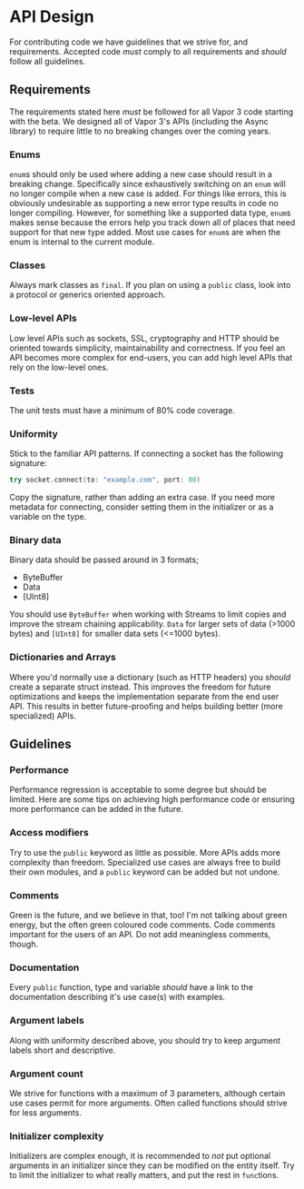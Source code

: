# API Design

For contributing code we have guidelines that we strive for, and requirements.
Accepted code *must* comply to all requirements and *should* follow all guidelines.

## Requirements

The requirements stated here *must* be followed for all Vapor 3 code starting with the beta.
We designed all of Vapor 3's APIs (including the Async library) to require little to no breaking changes over the coming years.

### Enums

`enum`s should only be used where adding a new case should result in a breaking change. Specifically since exhaustively switching on an `enum` will no longer compile when a new case is added. For things like errors, this is obviously undesirable as supporting a new error type results in code no longer compiling. However, for something like a supported data type, `enum`s makes sense because the errors help you track down all of places that need support for that new type added. Most use cases for `enum`s are when the enum is internal to the current module.

### Classes

Always mark classes as `final`. If you plan on using a `public` class, look into a protocol or generics oriented approach.

### Low-level APIs

Low level APIs such as sockets, SSL, cryptography and HTTP should be oriented towards simplicity, maintainability and correctness.
If you feel an API becomes more complex for end-users, you can add high level APIs that rely on the low-level ones.

### Tests

The unit tests must have a minimum of 80% code coverage.

### Uniformity

Stick to the familiar API patterns. If connecting a socket has the following signature:

```swift
try socket.connect(to: "example.com", port: 80)
```

Copy the signature, rather than adding an extra case.
If you need more metadata for connecting, consider setting them in the initializer or as a variable on the type.

### Binary data

Binary data should be passed around in 3 formats;

- ByteBuffer
- Data
- [UInt8]

You should use `ByteBuffer` when working with Streams to limit copies and improve the stream chaining applicability.
`Data` for larger sets of data (>1000 bytes) and `[UInt8]` for smaller data sets (<=1000 bytes).

### Dictionaries and Arrays

Where you'd normally use a dictionary (such as HTTP headers) you _should_ create a separate struct instead.
This improves the freedom for future optimizations and keeps the implementation separate from the end user API.
This results in better future-proofing and helps building better (more specialized) APIs.

## Guidelines

### Performance

Performance regression is acceptable to some degree but should be limited.
Here are some tips on achieving high performance code or ensuring more performance can be added in the future.

### Access modifiers

Try to use the `public` keyword as little as possible. More APIs adds more complexity than freedom.
Specialized use cases are always free to build their own modules, and a `public` keyword can be added but not undone.

### Comments

Green is the future, and we believe in that, too! I'm not talking about green energy, but the often green coloured code comments.
Code comments important for the users of an API. Do not add meaningless comments, though.

### Documentation

Every `public` function, type and variable _should_ have a link to the documentation describing it's use case(s) with examples.

### Argument labels

Along with uniformity described above, you should try to keep argument labels short and descriptive.

### Argument count

We strive for functions with a maximum of 3 parameters, although certain use cases permit for more arguments.
Often called functions should strive for less arguments.

### Initializer complexity

Initializers are complex enough, it is recommended to _not_ put optional arguments in an initializer since they can be modified on the entity itself.
Try to limit the initializer to what really matters, and put the rest in `func`tions.
